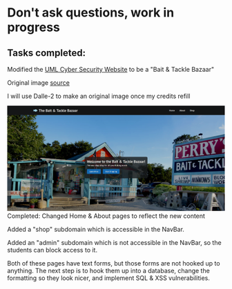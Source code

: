 # Don't ask questions, work in progress
## Tasks completed:
Modified the [UML Cyber Security Website](https://github.com/UML-Cyber-Security/UML_Cyberclub_Site) to be a "Bait & Tackle Bazaar"

Original image [source](https://perrysbaitshop.com/images/Perrys-Bait-and-Tackle.jpg)

I will use Dalle-2 to make an original image once my credits refill

![Picture](HomeScreenshot.png)
Completed:
Changed Home & About pages to reflect the new content

Added a "shop" subdomain which is accessible in the NavBar.

Added an "admin" subdomain which is not accessible in the NavBar, so the students can block access to it. 

Both of these pages have text forms, but those forms are not hooked up to anything. The next step is to hook them up into a database, change the formatting so they look nicer, and implement SQL & XSS vulnerabilities.
